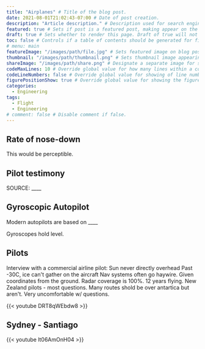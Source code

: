 ```yaml
---
title: "Airplanes" # Title of the blog post.
date: 2021-08-01T21:02:43-07:00 # Date of post creation.
description: "Article description." # Description used for search engine.
featured: true # Sets if post is a featured post, making appear on the home page side bar.
draft: true # Sets whether to render this page. Draft of true will not be rendered.
toc: false # Controls if a table of contents should be generated for first-level links automatically.
# menu: main
featureImage: "/images/path/file.jpg" # Sets featured image on blog post.
thumbnail: "/images/path/thumbnail.png" # Sets thumbnail image appearing inside card on homepage.
shareImage: "/images/path/share.png" # Designate a separate image for social media sharing.
codeMaxLines: 10 # Override global value for how many lines within a code block before auto-collapsing.
codeLineNumbers: false # Override global value for showing of line numbers within code block.
figurePositionShow: true # Override global value for showing the figure label.
categories:
  - Engineering
tags:
  - Flight
  - Engineering
# comment: false # Disable comment if false.
---
```


## Rate of nose-down

This would be perceptible.

## Pilot testimony

SOURCE: ____

## Gyroscopic Autopilot

Modern autopilots are based on ____

Gyroscopes hold level.

## Pilots

Interview with a commercial airline pilot:
Sun never directly overhead
Past -30C, ice can't gather on the aircraft
Nav systems often go haywire. Given coordinates from the ground.
Radar coverage is 100%.
12 years flying. 
New Zealand pilots - most questions. Many routes shold be over antartica but aren't. Very uncomfortable w/ questions.




{{< youtube DRT8qWEbdw8 >}}

## Sydney - Santiago

{{< youtube lt06AmOnH04 >}}
